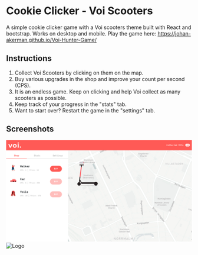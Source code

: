 # Cookie Clicker - Voi Scooters

A simple cookie clicker game with a Voi scooters theme built with React and bootstrap. Works on desktop and mobile.
Play the game here: https://johan-akerman.github.io/Voi-Hunter-Game/

## Instructions

1. Collect Voi Scooters by clicking on them on the map.
2. Buy various upgrades in the shop and improve your count per second (CPS).
3. It is an endless game. Keep on clicking and help Voi collect as many scooters as possible.
4. Keep track of your progress in the "stats" tab.
5. Want to start over? Restart the game in the "settings" tab.

## Screenshots
<img src="/src/images/preview-desktop.png" alt="Logo"
	title="Logo" width="600" />
<img src="/src/images/preview-mobile.gif" alt="Logo"
	title="Logo" width="200" />
```
